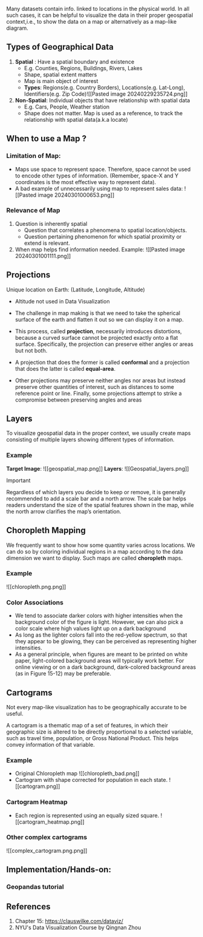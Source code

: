 Many datasets contain info. linked to locations in the physical world. In all such cases, it can be helpful to visualize the data in their proper geospatial context,i.e., to show the data on a map or alternatively as a map-like diagram.

## Types of Geographical Data

1. **Spatial** : Have a spatial boundary and existence
	- E.g. Counties, Regions, Buildings, Rivers, Lakes
	- Shape, spatial extent matters
	- Map is main object of interest
	- **Types**: Regions(e.g. Country Borders), Locations(e.g. Lat-Long), Identifiers(e.g. Zip Code)![[Pasted image 20240229235724.png]]
2. **Non-Spatial**: Individual objects that have relationship with spatial data
	- E.g. Cars, People, Weather station
	- Shape does not matter. Map is used as a reference, to track the relationship with spatial data(a.k.a locate)

## When to use a Map ?
### Limitation of Map:
- Maps use space to represent space. Therefore, space cannot be used to encode other types of information. (Remember, space-X and Y coordinates is the most effective way to represent data). 
- A bad example of unnecessarily using map to represent sales data:
![[Pasted image 20240301000653.png]]

### Relevance of Map
1. Question is inherently spatial
	- Question that correlates a phenomena to spatial location/objects.
	- Question pertaining phenomenon for which spatial proximity or extend is relevant.
2. When map helps find information needed.
Example:
![[Pasted image 20240301001111.png]]

## Projections
Unique location on Earth: (Latitude, Longitude, Altitude)
- Altitude not used in Data Visualization

- The challenge in map making is that we need to take the spherical surface of the earth and flatten it out so we can display it on a map. 
- This process, called **projection**, necessarily introduces distortions, because a curved surface cannot be projected exactly onto a flat surface. Specifically, the projection can preserve either angles or areas but not both. 
- A projection that does the former is called **conformal** and a projection that does the latter is called **equal-area**. 
- Other projections may preserve neither angles nor areas but instead preserve other quantities of interest, such as distances to some reference point or line. Finally, some projections attempt to strike a compromise between preserving angles and areas

## Layers
To visualize geospatial data in the proper context, we usually create maps consisting of multiple layers showing different types of information.

### Example
**Target Image**: 
![[geospatial_map.png]]
**Layers**: 
![[Geospatial_layers.png]]

> [!IMPORTANT] 
> Regardless of which layers you decide to keep or remove, it is generally recommended to add a scale bar and a north arrow. The scale bar helps readers understand the size of the spatial features shown in the map, while the north arrow clarifies the map’s orientation.

## Choropleth Mapping
We frequently want to show how some quantity varies across locations. We can do so by coloring individual regions in a map according to the data dimension we want to display. Such maps are called **choropleth** maps.

### Example
![[chloropleth.png.png]]

### Color Associations
- We tend to associate darker colors with higher intensities when the background color of the figure is light. However, we can also pick a color scale where high values light up on a dark background
- As long as the lighter colors fall into the red-yellow spectrum, so that they appear to be glowing, they can be perceived as representing higher intensities. 
- As a general principle, when figures are meant to be printed on white paper, light-colored background areas will typically work better. For online viewing or on a dark background, dark-colored background areas (as in Figure 15-12) may be preferable.

## Cartograms
Not every map-like visualization has to be geographically accurate to be useful. 

A cartogram is a thematic map of a set of features, in which their geographic size is altered to be directly proportional to a selected variable, such as travel time, population, or Gross National Product. This helps convey information of that variable.

### Example
- Original Chloropleth map
![[chloropleth_bad.png]]
- Cartogram with shape corrected for population in each state.
![[cartogram.png]]
### Cartogram Heatmap
- Each region is represented using an equally sized square.
![[cartogram_heatmap.png]]
### Other complex cartograms
![[complex_cartogram.png.png]]

## Implementation/Hands-on:

### Geopandas tutorial


## References
1. Chapter 15: https://clauswilke.com/dataviz/
2. NYU's Data Visualization Course by Qingnan Zhou
